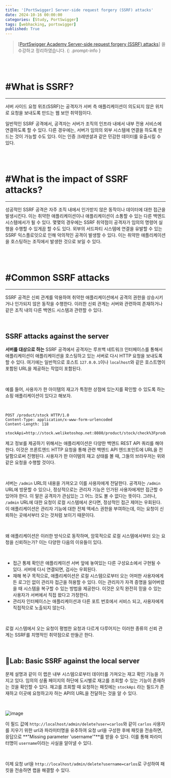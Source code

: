 ```yaml
---
title: '[PortSwigger] Server-side request forgery (SSRF) attacks'
date: 2024-10-16 00:00:00
categories: [Study, PortSwigger]
tags: [webhacking, portswigger]
published: True
---
```


> [[PortSwigger Academy Server-side request forgery (SSRF) attacks](https://portswigger.net/web-security/learning-paths/ssrf-attacks)] 을 수강하고 정리하였습니다.
{: .prompt-info }

<br><br>

# #What is SSRF?

---

서버 사이드 요청 위조(SSRF)는 공격자가 서버 측 애플리케이션이 의도되지 않은 위치로 요청을 보내도록 만드는 웹 보안 취약점이다.

일반적인 SSRF 공격에서, 공격자는 서버가 조직의 인프라 내에서 내부 전용 서비스에 연결하도록 할 수 있다. 다른 경우에는, 서버가 임의의 외부 시스템에 연결을 하도록 만드는 것이 가능할 수도 있다. 이는 인증 크레덴셜과 같은 민감한 데이터를 유출시킬 수 있다.

<br><br>

# #What is the impact of SSRF attacks?

---

성공적인 SSRF 공격은 자주 조직 내에서 인가받지 않은 동작이나 데이터에 대한 접근을 발생시킨다. 이는 취약한 애플리케이션이나 애플리케이션이 소통할 수 있는 다른 백엔드 시스템에서가 될 수 있다. 몇몇의 경우에는 SSRF 취약점이 공격자가 임의의 명령어 실행을 수행할 수 있게끔 할 수도 있다. 외부의 서드파티 시스템에 연결을 유발할 수 있는 SSRF 익스플로잇으로 인해 악의적인 공격이 발생할 수 있다. 이는 취약한 애플리케이션을 호스팅하는 조직에서 발생한 것으로 보일 수 있다.

<br><br>

# #Common SSRF attacks

---

SSRF 공격은 신뢰 관계를 악용하여 취약한 애플리케이션에서 공격의 권한을 상승시키거나 인가되지 않은 동작을 수행한다. 이러한 신뢰 관계는 서버와 관련하여 존재하거나 같은 조직 내의 다른 백엔드 시스템과 관련할 수 있다.

<br>

## SSRF attacks against the server

**서버를 대상으로 하는** SSRF 공격에서 공격자는 루프백 네트워크 인터페이스를 통해서 애플리케이션이 애플리케이션을 호스팅하고 있는 서버로 다시 HTTP 요청을 보내도록 할 수 있다. 여기에는 일반적으로 호스트 `127.0.0.1`이나 `localhost`와 같은 호스트명이 포함된 URL을 제공하는 작업이 포함된다.

<br>

예를 들어, 사용자가 한 아이템의 재고가 특정한 상점에 있는지를 확인할 수 있도록 하는 쇼핑 애플리케이션이 있다고 해보자.

<br>

```
POST /product/stock HTTP/1.0
Content-Type: application/x-www-form-urlencoded
Content-Length: 118

stockApi=http://stock.weliketoshop.net:8080/product/stock/check%3FproductId%3D6%26storeId%3D1
```

제고 정보를 제공하기 위해서는 애플리케이션은 다양한 백앤드 REST API 쿼리를 해야한다. 이것은 프론트엔드 HTTP 요청을 통해 관련 백엔드 API 엔드포인트에 URL을 전달함으로써 진행된다. 사용자가 한 아이템의 재고 상태를 볼 때, 그들의 브라우저는 위와 같은 요청을 수행할 것이다.

<br>

서버는 `/admin` URL의 내용을 가져오고 이를 사용자에게 전달한다. 공격자는 `/admin` URL에 방문할 수 있으나, 정상적으로는 관리자 기능은 인가된 사용자에게만 접근할 수 있어야 한다. 이 말은 공격자가 관심있는 그 어느 것도 볼 수 없다는 뜻이다. 그러나, `/admin` URL에 대한 요청이 로컬 시스템에서 온다면, 정상적인 접근 제어는 우회된다. 이 애플리케이션은 관리자 기능에 대한 전체 액세스 권한을 부여하는데, 이는 요청이 신뢰하는 곳에서부터 오는 것처럼 보이기 때문이다.

<br>

왜 애플리케이션은 이러한 방식으로 동작하며, 암묵적으로 로컬 시스템에서부터 오는 요청을 신뢰하는가? 이는 다양한 다음의 이유들이 있다.

<br>

- 접근 통제 확인은 애플리케이션 서버 앞에 놓여있는 다른 구성요소에서 구현될 수 있다. 서버에 다시 연결되면, 검사는 우회된다.
- 재해 복구 목적으로, 애플리케이션은 로컬 시스템으로부터 오는 어떠한 사용자에게든 로그인 없이 관리자 접근을 허용할 수 있다. 이는 관리자가 자격 증명을 잃어버렸을 때 시스템을 복구할 수 있는 방법을 제공한다. 이것은 오직 완전히 믿을 수 있는 사용자가 서버에서 직접 왔다고 가정한다.
- 관리자 인터페이스는 애플리케이션과 다른 포트 번호에서 서비스 되고, 사용자에게 직접적으로 노출되지 않는다.

<br>

로컬 시스템에서 오는 요청이 평범한 요청과 다르게 다루어지는 이러한 종류의 신뢰 관계는 SSRF를 치명적인 취약점으로 만들곤 한다.

<br>

## 🚩Lab: Basic SSRF against the local server

문제 설명과 같이 이 랩은 내부 시스템으로부터 데이터를 가져오는 재고 확인 기능을 가지고 있다. 임의의 상품 페이지의 하단에 도시별로 재고를 조회할 수 있는 기능이 존재하는 것을 확인할 수 있다. 재고를 조회할 때 요청하는 패킷에는 `stockApi` 라는 필드가 존재하고 이곳에 요청하고자 하는 API의 URL을 전달하는 것을 알 수 있다.

<br>

![image](https://github.com/user-attachments/assets/3f17cb83-fc42-4bfd-a263-10eb90e95e49)

이 필드 값에 `http://localhost/admin/delete?user=carlos`와 같이 `carlos` 사용자를 지우기 위한 url과 파라미터명을 유추하여 요청 url을 구성한 후에 패킷을 전송하면, 응답으로 **"Missing parameter 'username'"**를 받을 수 있다. 이를 통해 파라미터명이 `username`이라는 사실을 알아낼 수 있다.

<br>

이제 요청 url을 `http://localhost/admin/delete?username=carlos`로 구성하여 패킷을 전송하면 랩을 해결할 수 있다.
